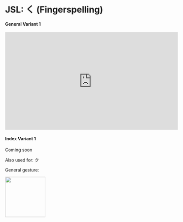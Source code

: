 # JSL: く (Fingerspelling)

<!-- panels:start -->
<!-- div:left-panel -->
<!-- tabs:start -->

#### **General Variant 1**

<iframe width="560" height="315" src="https://www.youtube.com/embed/1bcOTZ4Du_I?playlist=1bcOTZ4Du_I&controls=0&loop=1&modestbranding=1&disablekb=1&color=white&rel=0" title="YouTube video player" frameborder="0" allow="encrypted-media;"></iframe>

#### **Index Variant 1**

Coming soon

<!-- tabs:end -->
<!-- div:right-panel -->

Also used for: ク

General gesture:

<img src="/VRSignLanguageDictionary/assets/images/openhand_right.png" height="130" />

<!-- panels:end -->